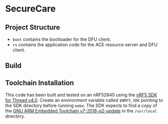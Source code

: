 # SecureCare

## Project Structure
- `boot` contains the bootloader for the DFU client.
- `rs` contains the application code for the ACE resource server and DFU client.

## Build

## Toolchain Installation
This code has been built and tested on an nRF52840 using the [nRF5 SDK for Thread v4.0](https://www.nordicsemi.com/Software-and-tools/Software/nRF5-SDK-for-Thread-and-Zigbee/Download). Create an environment variable called `$NRF5_SDK` pointing to the SDK directory before running `make`. The SDK expects to find a copy of the [GNU ARM Embedded Toolchain v7-2018-q2-update](https://developer.arm.com/open-source/gnu-toolchain/gnu-rm/downloads) in the `/usr/local` directory. 
